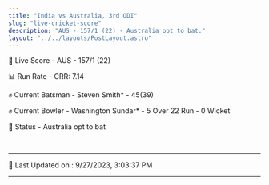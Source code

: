 ```yaml
---
title: "India vs Australia, 3rd ODI"
slug: "live-cricket-score"
description: "AUS - 157/1 (22) - Australia opt to bat."
layout: "../../layouts/PostLayout.astro"
---
```


🔴 Live Score - AUS - 157/1 (22)  

📊 Run Rate - CRR: 7.14  

✊ Current Batsman - Steven Smith* - 45(39)  

✊ Current Bowler - Washington Sundar* - 5 Over 22 Run - 0 Wicket  

📑 Status - Australia opt to bat

<br />

***

📝 Last Updated on : 9/27/2023, 3:03:37 PM

***

